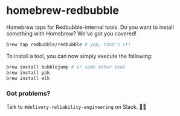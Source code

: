 # homebrew-redbubble

Homebrew taps for Redbubble-internal tools.  Do you want to install something with Homebrew?  We've got you covered!

```bash
brew tap redbubble/redbubble # yep, that's it!
```

To install a tool, you can now simply execute the following:

```bash
brew install bubblejump # or some other tool
brew install yak
brew install elk
```

### Got problems?

Talk to `#delivery-reliability-engineering` on Slack. 🌽🦄 

